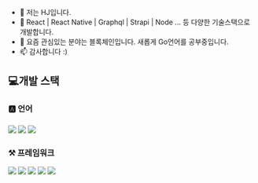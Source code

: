 - 👋 저는 HJ입니다.
- 👀 React | React Native | Graphql | Strapi | Node ... 등 다양한 기술스택으로 개발합니다. 
- 🌱 요즘 관심있는 분야는 블록체인입니다. 새롭게 Go언어를 공부중입니다. 
- 📫 감사합니다 :)

<!---
hojunin/hojunin is a ✨ special ✨ repository because its `README.md` (this file) appears on your GitHub profile.
You can click the Preview link to take a look at your changes.
--->
<h2>💻개발 스택</h2>

<h3>🅰️ 언어<h3>
<div>
  <img src="https://img.shields.io/badge/JavaScript-20c997?style=flat-square&logo=JavaScript&logoColor=black"/>
  <img src="https://img.shields.io/badge/TypeScript-20c997?style=flat-square&logo=TypeScript&logoColor=black"/>
  <img src="https://img.shields.io/badge/Go-20c997?style=flat-square&logo=Go&logoColor=black"/>
</div>

  <h3>⚒ 프레임워크</h3>
<div>
  <img src="https://img.shields.io/badge/React-20c997?style=flat-square&logo=React&logoColor=black"/>
  <img src="https://img.shields.io/badge/Node.js-20c997?style=flat-square&logo=Node.js&logoColor=black"/>
  <img src="https://img.shields.io/badge/Strapi-20c997?style=flat-square&logo=Strapi&logoColor=black"/>
  <img src="https://img.shields.io/badge/PostgreSQL-20c997?style=flat-square&logo=PostgreSQL&logoColor=black"/>
  <img src="https://img.shields.io/badge/Notion-20c997?style=flat-square&logo=Notion&logoColor=black"/>
</div>
